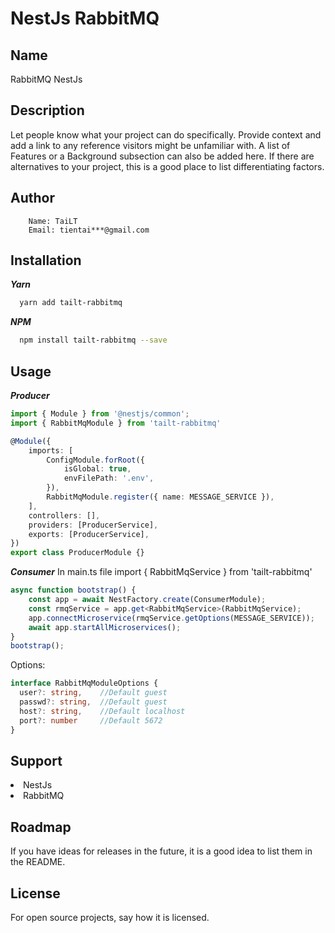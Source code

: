 # NestJs RabbitMQ
## Name
RabbitMQ NestJs

## Description
Let people know what your project can do specifically. Provide context and add a link to any reference visitors might be unfamiliar with. A list of Features or a Background subsection can also be added here. If there are alternatives to your project, this is a good place to list differentiating factors.

## Author
```text
    Name: TaiLT
    Email: tientai***@gmail.com
```
## Installation
***Yarn***
```bash
  yarn add tailt-rabbitmq
```

***NPM***
```bash
  npm install tailt-rabbitmq --save
```

## Usage
***Producer***
```typescript
import { Module } from '@nestjs/common';
import { RabbitMqModule } from 'tailt-rabbitmq'

@Module({
    imports: [
        ConfigModule.forRoot({
            isGlobal: true,
            envFilePath: '.env',
        }),
        RabbitMqModule.register({ name: MESSAGE_SERVICE }),
    ],
    controllers: [],
    providers: [ProducerService],
    exports: [ProducerService],
})
export class ProducerModule {}
```
***Consumer***
In main.ts file
import { RabbitMqService } from 'tailt-rabbitmq'

```typescript
async function bootstrap() {
    const app = await NestFactory.create(ConsumerModule);
    const rmqService = app.get<RabbitMqService>(RabbitMqService);
    app.connectMicroservice(rmqService.getOptions(MESSAGE_SERVICE));
    await app.startAllMicroservices();
}
bootstrap();
```
Options:
```typescript
interface RabbitMqModuleOptions {
  user?: string,    //Default guest
  passwd?: string,  //Default guest
  host?: string,    //Default localhost
  port?: number     //Default 5672
}
```
## Support
 <li>NestJs</li>
 <li>RabbitMQ</li>

## Roadmap
If you have ideas for releases in the future, it is a good idea to list them in the README.

## License
For open source projects, say how it is licensed.
